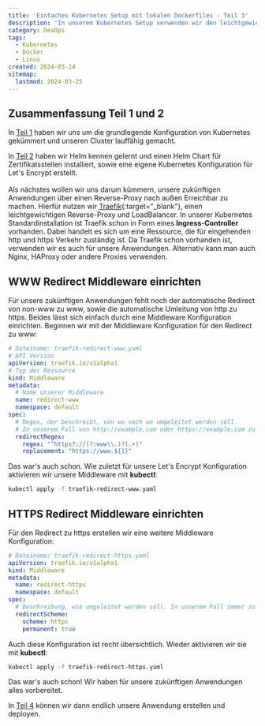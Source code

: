 ```yaml
---
title: 'Einfaches Kubernetes Setup mit lokalen Dockerfiles - Teil 3'
description: 'In unserem Kubernetes Setup verwenden wir den leichtgewichtigen Reverse-Proxy Traefik, um unsere Anwendungen nach außen erreichbar zu machen. Wie man Traefik Middleware erstellt und wofür die gut sind, werde ich dir erklären.'
category: DevOps
tags:
  - Kubernetes
  - Docker
  - Linux
created: 2024-03-24
sitemap:
  lastmod: 2024-03-25
---
```

## Zusammenfassung Teil 1 und 2
In [Teil 1](/einfaches-kubernetes-setup-mit-lokalen-dockerfiles-teil-1) haben wir uns um die grundlegende Konfiguration von Kubernetes gekümmert und unseren Cluster lauffähig gemacht.

In [Teil 2](/einfaches-kubernetes-setup-mit-lokalen-dockerfiles-teil-2) haben wir Helm kennen gelernt und einen Helm Chart für Zertifikatsstellen installiert, sowie eine eigene Kubernetes Konfiguration für Let's Encrypt erstellt.
<br/><br/>
Als nächstes wollen wir uns darum kümmern, unsere zukünftigen Anwendungen über einen Reverse-Proxy nach außen Erreichbar zu machen. Hierfür nutzen wir [Traefik](https://traefik.io/traefik/){:target="_blank"}, einen leichtgewichtigen Reverse-Proxy und LoadBalancer. In unserer Kubernetes Standardinstallation ist Traefik schon in Form eines&nbsp;**Ingress-Controller** vorhanden. Dabei handelt es sich um eine Ressource, die für eingehenden http und https Verkehr zuständig ist. Da Traefik schon vorhanden ist, verwenden wir es auch für unsere Anwendungen. Alternativ kann man auch Nginx, HAProxy oder andere Proxies verwenden.

## WWW Redirect Middleware einrichten
Für unsere zukünftigen Anwendungen fehlt noch der automatische Redirect von non-www zu www, sowie die automatische Umleitung von http zu https. Beides lässt sich einfach durch eine Middleware Konfiguration einrichten. Beginnen wir mit der Middleware Konfiguration für den Redirect zu www:

```yaml
# Dateiname: traefik-redirect-www.yaml
# API Version
apiVersion: traefik.io/v1alpha1
# Typ der Ressource
kind: Middleware
metadata:
  # Name unserer Middleware
  name: redirect-www
  namespace: default
spec:
  # Regex, der beschreibt, von wo nach wo umgeleitet werden soll
  # In unserem Fall von http://example.com oder https://example.com zu http://www.example.com bzw. https://www.example.com
  redirectRegex:
    regex: "^https?://(?:www\\.)?(.+)"
    replacement: "https://www.${1}"
```

Das war's auch schon. Wie zuletzt für unsere Let's Encrypt Konfiguration aktivieren wir unsere Middleware mit&nbsp;**kubectl**:

```bash
kubectl apply -f traefik-redirect-www.yaml
```

## HTTPS Redirect Middleware einrichten
Für den Redirect zu https erstellen wir eine weitere Middleware Konfiguration: 

```yaml
# Dateiname: traefik-redirect-https.yaml
apiVersion: traefik.io/v1alpha1
kind: Middleware
metadata:
  name: redirect-https
  namespace: default
spec:
  # Beschreibung, wie umgeleitet werden soll. In unserem Fall immer zu https
  redirectScheme:
    scheme: https
    permanent: true
```

Auch diese Konfiguration ist recht übersichtlich. Wieder aktivieren wir sie mit&nbsp;**kubectl**:

```bash
kubectl apply -f traefik-redirect-https.yaml
```

Das war's auch schon! Wir haben für unsere zukünftigen Anwendungen alles vorbereitet. 

In [Teil 4](/einfaches-kubernetes-setup-mit-lokalen-dockerfiles-teil-4) können wir dann endlich unsere Anwendung erstellen und deployen.